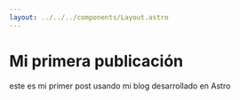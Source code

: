 ```yaml
---
layout: ../../../components/Layout.astro
---
```



# Mi primera publicación

este es mi primer post usando mi blog desarrollado en Astro